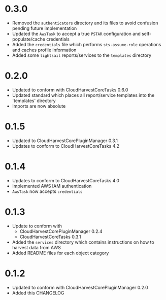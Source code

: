 # 0.3.0
- Removed the `authenticators` directory and its files to avoid confusion pending future implementation
- Updated the `AwsTask` to accept a true `PSTAR` configuration and self-populate/cache credentials
- Added the `credentials` file which performs `sts-assume-role` operations and caches profile information
- Added some `lightsail` reports/services to the `templates` directory

# 0.2.0
- Updated to conform with CloudHarvestCoreTasks 0.6.0
- Updated standard which places all report/service templates into the 'templates' directory
- Imports are now absolute

# 0.1.5
- Updated to CloudHarvestCorePluginManager 0.3.1
- Updates to conform to CloudHarvestCoreTasks 4.2

# 0.1.4
- Updates to conform to CloudHarvestCoreTasks 4.0
- Implemented AWS IAM authentication
- `AwsTask` now accepts `credentials`

# 0.1.3
- Update to conform with 
  - CloudHarvestCorePluginManager 0.2.4
  - CloudHarvestCoreTasks 0.3.1
- Added the `services` directory which contains instructions on how to harvest data from AWS
- Added README files for each object category

# 0.1.2
- Updated to conform with CloudHarvestCorePluginManager 0.2.0
- Added this CHANGELOG
